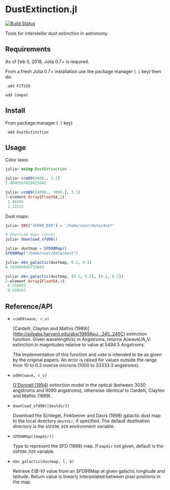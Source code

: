 # DustExtinction.jl

[![Build Status](https://img.shields.io/travis/JuliaAstro/DustExtinction.jl.svg?style=flat-square)](https://travis-ci.org/JuliaAstro/DustExtinction.jl)


Tools for interstellar dust extinction in astronomy

## Requirements

As of Feb 5, 2018, Julia 0.7+ is required.

From a fresh Julia 0.7+ installation use the package manager (``` ]``` key) then do:

``` add FITSIO```

``` add Compat ```

## Install

From package manager (``` ]``` key)

``` add DustExtinction```

Usage
-----

Color laws:

```julia
julia> using DustExtinction

julia> ccm89(4000., 3.1)
1.4645557029425842

julia> ccm89([4000., 5000.], 3.1)
2-element Array{Float64,1}:
 1.46456
 1.12225
```

Dust maps:

```julia
julia> ENV["SFD98_DIR"] = "/home/user/data/dust"

# download maps (once)
julia> download_sfd98()

julia> dustmap = SFD98Map()
SFD98Map("/home/user/data/dust")

julia> ebv_galactic(dustmap, 0.1, 0.1)
0.793093095733043

julia> ebv_galactic(dustmap, [0.1, 0.2], [0.1, 0.2])
2-element Array{Float64,1}:
 0.793093
 0.539507
```


Reference/API
-------------

* `ccm89(wave, r_v)`

  [Cardelli, Clayton and Mathis (1989)]
  (http://adsabs.harvard.edu/abs/1989ApJ...345..245C)
  extinction function. Given wavelength(s) in Angstroms, returns
  A(wave)/A_V: extinction in magnitudes relative to value at 5494.5
  Angstroms.

  The implementation of this function and `od94` is intended to be as
  given by the original papers. An error is raised for values outside
  the range from 10 to 0.3 inverse microns (1000 to 33333.3
  angstroms).

* `od94(wave, r_v)`

  [O'Donnell (1994)](http://adsabs.harvard.edu/abs/1994ApJ...422..158O)
  extinction model in the optical (between 3030 angstroms and 9090
  angstroms), otherwise identical to Cardelli, Clayton and Mathis (1989).

* `download_sfd98([destdir])`

  Download the Schlegel, Finkbeiner and Davis (1998) galactic dust map to
  the local directory `destdir`, if specified. The default destination
  directory is the `$SFD98_DIR` environment variable.

* `SFD98Map([mapdir])`

  Type to represent the SFD (1998) map. If `mapdir` not given, default is
  the `$SFD98_DIR` variable.

* `ebv_galactic(dustmap, l, b)`

  Retrieve *E(B-V)* value from an SFD98Map at given galactic longitude and
  latitude. Return value is linearly interpolated between pixel positions in
  the map.

